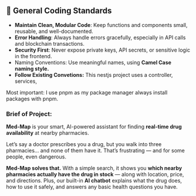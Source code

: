 ## **🌟 General Coding Standards**

- **Maintain Clean, Modular Code**: Keep functions and components small, reusable, and well-documented.
- **Error Handling**: Always handle errors gracefully, especially in API calls and blockchain transactions.
- **Security First**: Never expose private keys, API secrets, or sensitive logic in the frontend.
- Naming Conventions: Use meaningful names, using **Camel Case naming style.**
- **Follow Existing Convetions:** This nestjs project uses a controller, services,

Most important: I use pnpm as my package manager always install packages with pnpm.

### Brief of Project:

**Med-Map** is your smart, AI-powered assistant for finding **real-time drug availability** at nearby pharmacies.

Let’s say a doctor prescribes you a drug, but you walk into three pharmacies… and none of them have it. That’s frustrating — and for some people, even dangerous.

**Med-Map solves that.** With a simple search, it shows you **which nearby pharmacies actually have the drug in stock** — along with location, price, and directions. Plus, our built-in **AI chatbot** explains what the drug does, how to use it safely, and answers any basic health questions you have.
